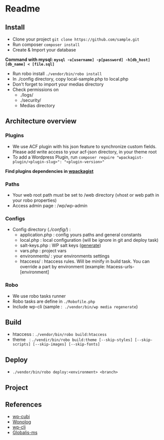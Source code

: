 # Readme

## Install

* Clone your project `git clone https://github.com/sample.git`
* Run composer `composer install`
* Create & Import your database

**Command with mysql: `mysql -u[username] -p[password] -h[db_host] [db_name] < [file.sql]`**
* Run robo install `./vendor/bin/robo install`
* In ./config directory, copy local-sample.php to local.php
* Don't forget to import your medias directory
* Check permissions on
  * ./logs/
  * ./security/
  * Medias directory


## Architecture overview
### Plugins
* We use ACF plugin with his json feature to synchronize custom fields. Please add write access to your acf-json directory, in your theme root
* To add a Wordpress Plugin, run `composer require "wpackagist-plugin/<plugin-slug>": "<plugin-version>"`

**Find plugins dependencies in [wpackagist](https://wpackagist.org/)**
### Paths
* Your web root path must be set to /web directory (vhost or web path in your robo properties)
* Access admin page : <website-url>/wp/wp-admin
### Configs
* Config directory (*./config/*) :
  * application.php : config yours paths and general constants
  * local.php       : local configuration (will be ignore in git and deploy task)
  * salt-keys.php   : WP salt keys ([generate](https://api.wordpress.org/secret-key/1.1/salt/))
  * vars.php        : project vars
  * environments/   : your environments settings
  * htaccess/       : htaccess rules. Will be minify in build task. You can override a part by environment (example: htacess-urls-[environment]
### Robo
* We use robo tasks runner
* Robo tasks are define in `./Robofile.php`
* Include wp-cli (sample :  `./vendor/bin/wp media regenerate`)

## Build
* htaccess : `./vendor/bin/robo build:htaccess`
* theme    : `./vendir/bin/robo build:theme [--skip-styles] [--skip-scripts] [--skip-images] [--skip-fonts]`
  
## Deploy
* `./vendor/bin/robo deploy:<environment> <branch>`

## Project

## References
* [wp-cubi](https://github.com/globalis-ms/wp-cubi)
* [Wonolog](https://github.com/inpsyde/Wonolog)
* [wp-cli](https://wp-cli.org/)
* [Globalis-ms](https://www.globalis-ms.com/)
